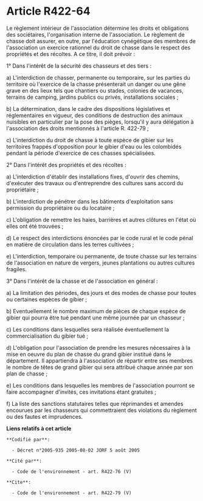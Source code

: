 # Article R422-64

Le règlement intérieur de l'association détermine les droits et obligations des sociétaires, l'organisation interne de
l'association. Le règlement de chasse doit assurer, en outre, par l'éducation cynégétique des membres de l'association un
exercice rationnel du droit de chasse dans le respect des propriétés et des récoltes. A ce titre, il doit prévoir : 

1° Dans l'intérêt de la sécurité des chasseurs et des tiers : 

a) L'interdiction de chasser, permanente ou temporaire, sur les parties du territoire où l'exercice de la chasse présenterait
un danger ou une gêne grave en des lieux tels que chantiers ou stades, colonies de vacances, terrains de camping, jardins
publics ou privés, installations sociales ; 

b) La détermination, dans le cadre des dispositions législatives et réglementaires en vigueur, des conditions de destruction
des animaux nuisibles en particulier par la pose des pièges, lorsqu'il y aura délégation à l'association des droits
mentionnés à l'article R. 422-79 ; 

c) L'interdiction du droit de chasse à toute espèce de gibier sur les territoires frappés d'opposition pour le gibier d'eau
ou les colombidés pendant la période d'exercice de ces chasses spécialisées. 

2° Dans l'intérêt des propriétés et des récoltes : 

a) L'interdiction d'établir des installations fixes, d'ouvrir des chemins, d'exécuter des travaux ou d'entreprendre des
cultures sans accord du propriétaire ; 

b) L'interdiction de pénétrer dans les bâtiments d'exploitation sans permission du propriétaire ou du locataire ; 

c) L'obligation de remettre les haies, barrières et autres clôtures en l'état où elles ont été trouvées ; 

d) Le respect des interdictions énoncées par le code rural et le code pénal en matière de circulation dans les terres
cultivées ; 

e) L'interdiction, temporaire ou permanente, de toute chasse sur les terrains de l'association en nature de vergers, jeunes
plantations ou autres cultures fragiles. 

3° Dans l'intérêt de la chasse et de l'association en général : 

a) La limitation des périodes, des jours et des modes de chasse pour toutes ou certaines espèces de gibier ; 

b) Eventuellement le nombre maximum de pièces de chaque espèce de gibier qui pourra être tué pendant une même journée par un
chasseur ; 

c) Les conditions dans lesquelles sera réalisée éventuellement la commercialisation du gibier tué ; 

d) L'obligation pour l'association de prendre les mesures nécessaires à la mise en oeuvre du plan de chasse du grand gibier
institué dans le département. Il appartiendra à l'association de répartir entre ses membres le nombre de têtes de grand
gibier qui sera attribué chaque année par son plan de chasse ; 

e) Les conditions dans lesquelles les membres de l'association pourront se faire accompagner d'invités, ces invitations étant
gratuites ; 

f) La liste des sanctions statutaires telles que réprimandes et amendes encourues par les chasseurs qui commettraient des
violations du règlement ou des fautes et imprudences.

**Liens relatifs à cet article**

	**Codifié par**:

	  - Décret n°2005-935 2005-08-02 JORF 5 août 2005

	**Cité par**:

	  - Code de l'environnement - art. R422-76 (V)

	**Cite**:

	  - Code de l'environnement - art. R422-79 (V)
